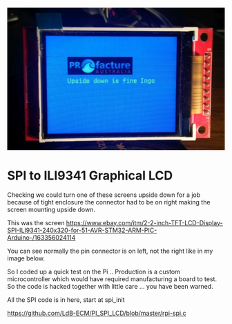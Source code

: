 ![](https://github.com/LdB-ECM/Docs_and_Images/blob/master/Images/upside_down.jpg?raw=true)
# SPI to ILI9341 Graphical LCD
>
Checking we could turn one of these screens upside down for a job because of tight enclosure the connector had to be on right making the screen mounting upside down.
>
This was the screen
https://www.ebay.com/itm/2-2-inch-TFT-LCD-Display-SPI-ILI9341-240x320-for-51-AVR-STM32-ARM-PIC-Arduino-/163356024114
>
You can see normally the pin connector is on left, not the right like in my image below.
>
So I coded up a quick test on the Pi .. Production is a custom microcontroller which would have required manufacturing a board to test. So the code is hacked together with little care ... you have been warned.
>
All the SPI code is in here, start at spi_init
>
https://github.com/LdB-ECM/PI_SPI_LCD/blob/master/rpi-spi.c


